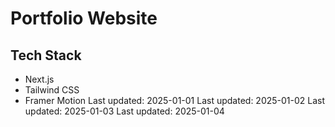 # Portfolio Website

## Tech Stack

- Next.js
- Tailwind CSS
- Framer Motion
Last updated: 2025-01-01
Last updated: 2025-01-02
Last updated: 2025-01-03
Last updated: 2025-01-04
